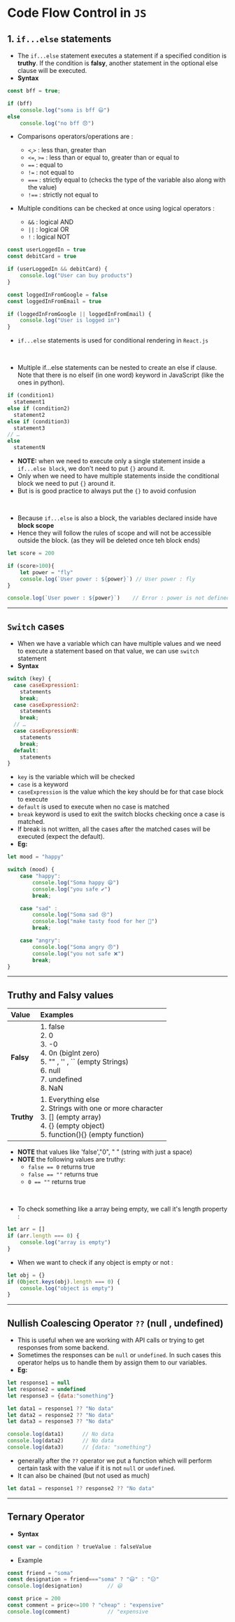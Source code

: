 # Code Flow Control in `JS`

## 1. `if...else` statements 

- The `if...else` statement executes a statement if a specified condition is **truthy**. If the condition is **falsy**, another statement in the optional else clause will be executed.
- **Syntax**

```javascript
const bff = true;

if (bff) 
    console.log("soma is bff 😃")
else 
    console.log("no bff 😞")
```
- Comparisons operators/operations are : 
  - `<`,`>` : less than, greater than
  - `<=`, `>=` : less than or equal to, greater than or equal to
  - `==` : equal to
  - `!=` : not equal to
  - `===` : strictly equal to (checks the type of the variable also along with the value)
  - `!==` : strictly not equal to

- Multiple conditions can be checked at once using logical operators : 
  - `&&` : logical AND 
  - `||` : logical OR
  - `!` : logical NOT
```javascript
const userLoggedIn = true
const debitCard = true

if (userLoggedIn && debitCard) {
    console.log("User can buy products")
}

const loggedInFromGoogle = false
const loggedInFromEmail = true

if (loggedInFromGoogle || loggedInFromEmail) {
    console.log("User is logged in")
}
```
- `if...else` statements is used for conditional rendering in `React.js`

<br>

- Multiple if...else statements can be nested to create an else if clause. Note that there is no elseif (in one word) keyword in JavaScript (like the ones in python).

```javascript
if (condition1)
  statement1
else if (condition2)
  statement2
else if (condition3)
  statement3
// …
else
  statementN
```
- **NOTE:** when we need to execute only a single statement inside a `if...else block`, we don't need to put `{}` around it.
- Only when we need to have multiple statements inside the conditional block we need to put `{}` around it.
- But is is good practice to always put the `{}` to avoid confusion 

<br>

- Because `if...else` is also a block, the variables declared inside have **block scope**
- Hence they will follow the rules of scope and will not be accessible outside the block. (as they will be deleted once teh block ends)

```javascript
let score = 200

if (score>100){
    let power = "fly"
    console.log(`User power : ${power}`) // User power : fly
}

console.log(`User power : ${power}`)    // Error : power is not defined
```

---

## `Switch` cases 

- When we have a variable which can have multiple values and we need to execute a statement based on that value, we can use `switch` statement
- **Syntax**

```javascript
switch (key) {
  case caseExpression1:
    statements
    break;
  case caseExpression2:
    statements
    break;
  // …
  case caseExpressionN:
    statements
    break;
  default:
    statements
}
```
- `key` is the variable which will be checked
- `case` is a keyword
- `caseExpression` is the value which the key should be for that case block to execute 
- `default` is used to execute when no case is matched
- `break` keyword is used to exit the switch blocks checking once a case is matched.
- If break is not written, all the cases after the matched cases will be executed (expect the default).
- **Eg:**

```javascript
let mood = "happy"

switch (mood) {
    case "happy":
        console.log("Soma happy 😄")
        console.log("you safe ✔️")
        break;

    case "sad" : 
        console.log("Soma sad 😢")
        console.log("make tasty food for her 🍜")
        break;

    case "angry":
        console.log("Soma angry 😠")
        console.log("you not safe ❌")
        break;
}
```
---

## Truthy and Falsy values

| **Value** 	|                                                                   **Examples**                                                                  	|
|:---------	|:-----------------------------------------------------------------------------------------------------------------------------------------------	|
| **Falsy**     	| 1. false<br>2. 0<br>3. -0<br>4. 0n (bigInt zero)<br>5. "" , '' , `` (empty Strings) <br>6. null<br>7. undefined<br>8. NaN                       	|
| **Truthy**    	| 1. Everything else <br>2. Strings with one or more character<br>3. [] (empty array)<br>4. {} (empty object)<br>5. function(){} (empty function) 	|

- **NOTE** that values like 'false',"0", " " (string with just a space)
- **NOTE** the following values are truthy:
  - `false == 0` returns true
  - `false == ""` returns true
  - `0 == ""` returns true

<br>

- To check something like a array being empty, we call it's length property : 
  
```javascript
let arr = []
if (arr.length === 0) {
    console.log("array is empty")
}
```
- When we want to check if any object is empty or not : 

```javascript
let obj = {}
if (Object.keys(obj).length === 0) {
    console.log("object is empty")
}
```

---

## Nullish Coalescing Operator `??` (null , undefined)

- This is useful when we are working with API calls or trying to get responses from some backend.
- Sometimes the responses can be `null` or `undefined`. In such cases this operator helps us to handle them by assign them to our variables.
- **Eg:**
```javascript
let response1 = null
let response2 = undefined
let response3 = {data:"something"}

let data1 = response1 ?? "No data"
let data2 = response2 ?? "No data"
let data3 = response3 ?? "No data"

console.log(data1)      // No data
console.log(data2)      // No data
console.log(data3)      // {data: "something"}
```
- generally after the `??` operator we put a function which will perform certain task with the value if it is not `null` or `undefined`.
- It can also be chained (but not used as much)

```javascript
let data1 = response1 ?? response2 ?? "No data"
```

---

## Ternary Operator

- **Syntax**
```javascript
const var = condition ? trueValue : falseValue
```
- Example
```javascript
const friend = "soma"
const designation = friend==="soma" ? "😃" : "😑"
console.log(designation)        // 😃

const price = 200
const comment = price<=100 ? "cheap" : "expensive"  
console.log(comment)            // "expensive
```